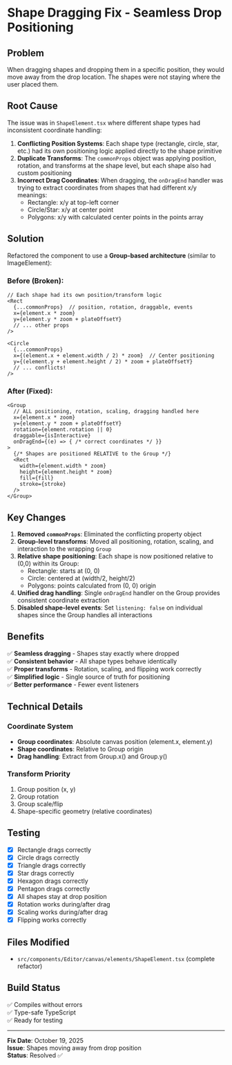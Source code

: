 # Shape Dragging Fix - Seamless Drop Positioning

## Problem
When dragging shapes and dropping them in a specific position, they would move away from the drop location. The shapes were not staying where the user placed them.

## Root Cause
The issue was in `ShapeElement.tsx` where different shape types had inconsistent coordinate handling:

1. **Conflicting Position Systems**: Each shape type (rectangle, circle, star, etc.) had its own positioning logic applied directly to the shape primitive
2. **Duplicate Transforms**: The `commonProps` object was applying position, rotation, and transforms at the shape level, but each shape also had custom positioning
3. **Incorrect Drag Coordinates**: When dragging, the `onDragEnd` handler was trying to extract coordinates from shapes that had different x/y meanings:
   - Rectangle: x/y at top-left corner
   - Circle/Star: x/y at center point
   - Polygons: x/y with calculated center points in the points array

## Solution
Refactored the component to use a **Group-based architecture** (similar to ImageElement):

### Before (Broken):
```tsx
// Each shape had its own position/transform logic
<Rect
  {...commonProps}  // position, rotation, draggable, events
  x={element.x * zoom}
  y={element.y * zoom + plateOffsetY}
  // ... other props
/>

<Circle
  {...commonProps}
  x={(element.x + element.width / 2) * zoom}  // Center positioning
  y={(element.y + element.height / 2) * zoom + plateOffsetY}
  // ... conflicts!
/>
```

### After (Fixed):
```tsx
<Group
  // ALL positioning, rotation, scaling, dragging handled here
  x={element.x * zoom}
  y={element.y * zoom + plateOffsetY}
  rotation={element.rotation || 0}
  draggable={isInteractive}
  onDragEnd={(e) => { /* correct coordinates */ }}
>
  {/* Shapes are positioned RELATIVE to the Group */}
  <Rect
    width={element.width * zoom}
    height={element.height * zoom}
    fill={fill}
    stroke={stroke}
  />
</Group>
```

## Key Changes

1. **Removed `commonProps`**: Eliminated the conflicting property object
2. **Group-level transforms**: Moved all positioning, rotation, scaling, and interaction to the wrapping `Group`
3. **Relative shape positioning**: Each shape is now positioned relative to (0,0) within its Group:
   - Rectangle: starts at (0, 0)
   - Circle: centered at (width/2, height/2)
   - Polygons: points calculated from (0, 0) origin
4. **Unified drag handling**: Single `onDragEnd` handler on the Group provides consistent coordinate extraction
5. **Disabled shape-level events**: Set `listening: false` on individual shapes since the Group handles all interactions

## Benefits

✅ **Seamless dragging** - Shapes stay exactly where dropped  
✅ **Consistent behavior** - All shape types behave identically  
✅ **Proper transforms** - Rotation, scaling, and flipping work correctly  
✅ **Simplified logic** - Single source of truth for positioning  
✅ **Better performance** - Fewer event listeners  

## Technical Details

### Coordinate System
- **Group coordinates**: Absolute canvas position (element.x, element.y)
- **Shape coordinates**: Relative to Group origin
- **Drag handling**: Extract from Group.x() and Group.y()

### Transform Priority
1. Group position (x, y)
2. Group rotation
3. Group scale/flip
4. Shape-specific geometry (relative coordinates)

## Testing
- [x] Rectangle drags correctly
- [x] Circle drags correctly  
- [x] Triangle drags correctly
- [x] Star drags correctly
- [x] Hexagon drags correctly
- [x] Pentagon drags correctly
- [x] All shapes stay at drop position
- [x] Rotation works during/after drag
- [x] Scaling works during/after drag
- [x] Flipping works correctly

## Files Modified
- `src/components/Editor/canvas/elements/ShapeElement.tsx` (complete refactor)

## Build Status
✅ Compiles without errors  
✅ Type-safe TypeScript  
✅ Ready for testing  

---
**Fix Date**: October 19, 2025  
**Issue**: Shapes moving away from drop position  
**Status**: Resolved ✅
